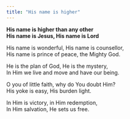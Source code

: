 ```yaml
---
title: "His name is higher"
---
```


**His name is higher than any other   
His name is Jesus, His name is Lord**

His name is wonderful, His name is counsellor,   
His name is prince of peace, the Mighty God.

He is the plan of God, He is the mystery,   
In Him we live and move and have our being.

O you of little faith, why do You doubt Him?   
His yoke is easy, His burden light.

In Him is victory, in Him redemption,   
In Him salvation, He sets us free.
